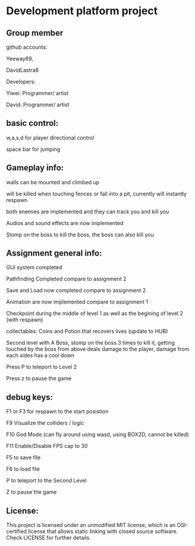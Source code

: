 # Development platform project
 

## Group member 
github accounts:

Yeeway69,

DavidLastra8

Developers:

Yiwei: Programmer/ artist

David: Programmer/ artist



## basic control:

w,a,s,d for player directional control

space bar for jumping


## Gameplay info:

walls can be mounted and climbed up

will be killed when touching fences or fall into a pit, currently will instantly respawn

both enemies are implemented and they can track you and kill you

Audios and sound effects are now implemented

Stomp on the boss to kill the boss, the boss can also kill you


## Assignment general info:

GUI system completed

Pathfinding Completed compare to assignment 2

Save and Load now completed compare to assignment 2

Animation are now implemented compare to assignment 1

Checkpoint during the middle of level 1 as well as the begining of level 2 (with respawn)

collectables: Coins and Potion that recovers lives (update to HUB)

Second level with A Boss, stomp on the boss 3 times to kill it, getting touched by the boss from above deals damage to the player, damage from each sides has a cool down

Press P to teleport to Level 2

Press z to pause the game







## debug keys:

F1 or F3 for respawn to the start posistion

F9 Visualize the colliders / logic

F10 God Mode (can fly around using wasd, using BOX2D, cannot be killed)

F11 Enable/Disable FPS cap to 30

F5 to save file

F6 to load file

P to teleport to the Second Level

Z to pause the game

## License:

This project is licensed under an unmodified MIT license, which is an OSI-certified license that allows static linking with closed source software. Check LICENSE for further details.
